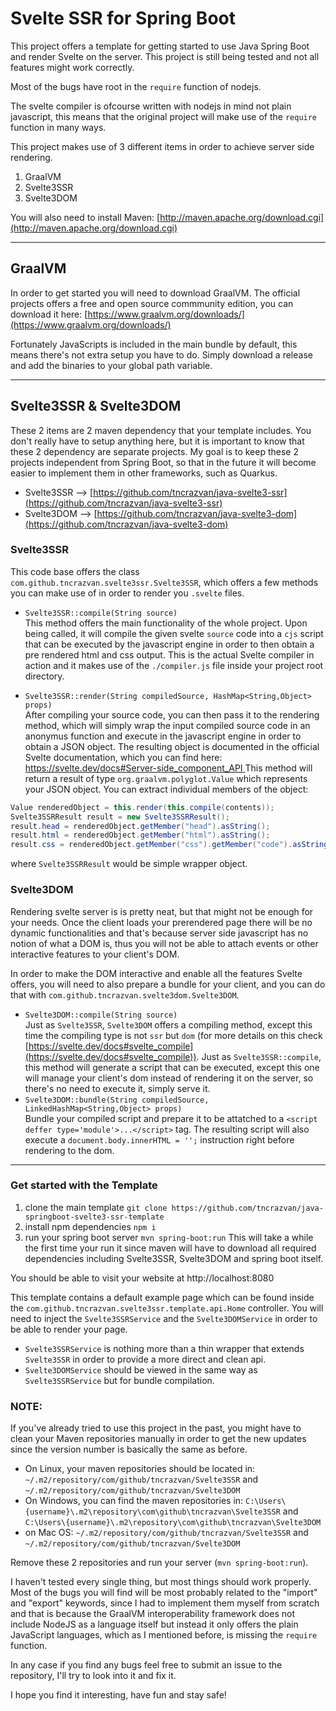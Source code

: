 # Svelte SSR for Spring Boot

This project offers a template for getting started to use Java Spring Boot and render Svelte on the server.
This project is still being tested and not all features might work correctly.

Most of the bugs have root in the ```require``` function of nodejs.

The svelte compiler is ofcourse written with nodejs in mind not plain javascript, this means that the original project will make use of the ```require``` function in many ways.

This project makes use of 3 different items in order to achieve server side rendering.

1. GraalVM
1. Svelte3SSR
1. Svelte3DOM

You will also need to install Maven: [http://maven.apache.org/download.cgi](http://maven.apache.org/download.cgi)

----

## GraalVM
In order to get started you will need to download GraalVM.
The official projects offers a free and open source commmunity edition, you can download it here: [https://www.graalvm.org/downloads/](https://www.graalvm.org/downloads/)

Fortunately JavaScripts is included in the main bundle by default, this means there's not extra setup you have to do.
Simply download a release and add the binaries to your global path variable.

---

## Svelte3SSR & Svelte3DOM
These 2 items are 2 maven dependency that your template includes.
You don't really have to setup anything here, but it is important to know that these 2 dependency are separate projects.
My goal is to keep these 2 projects independent from Spring Boot, so that in the future it will become easier to implement them in other frameworks, such as Quarkus.

- Svelte3SSR --> [https://github.com/tncrazvan/java-svelte3-ssr](https://github.com/tncrazvan/java-svelte3-ssr)
- Svelte3DOM --> [https://github.com/tncrazvan/java-svelte3-dom](https://github.com/tncrazvan/java-svelte3-dom)

### Svelte3SSR
This code base offers the class ```com.github.tncrazvan.svelte3ssr.Svelte3SSR```, which offers a few methods you can make use of in order to render you ```.svelte``` files.
- ```Svelte3SSR::compile(String source)```<br />
This method offers the main functionality of the whole project.
Upon being called, it will compile the given svelte ```source``` code into a ```cjs``` script that can be executed by the javascript engine in order to then obtain a pre rendered html and css output.
This is the actual Svelte compiler in action and it makes use of the ```./compiler.js``` file inside your project root directory.

- ```Svelte3SSR::render(String compiledSource, HashMap<String,Object> props)```<br />
After compiling your source code, you can then pass it to the rendering method, which will simply wrap the input compiled source code in an anonymus function and execute in the javascript engine in order to obtain a JSON object.
The resulting object is documented in the official Svelte documentation, which you can find here: [https://svelte.dev/docs#Server-side_component_API ](https://svelte.dev/docs#Server-side_component_API)
This method will return a result of type ```org.graalvm.polyglot.Value``` which represents your JSON object.
You can extract individual members of the object:
```java
Value renderedObject = this.render(this.compile(contents));
Svelte3SSRResult result = new Svelte3SSRResult();
result.head = renderedObject.getMember("head").asString();
result.html = renderedObject.getMember("html").asString();
result.css = renderedObject.getMember("css").getMember("code").asString();
```
where ```Svelte3SSRResult``` would be simple wrapper object.

### Svelte3DOM
Rendering svelte server is is pretty neat, but that might not be enough for your needs.
Once the client loads your prerendered page there will be no dynamic functionalities and that's because server side javascript has no notion of what a DOM is, thus you will not be able to attach events or other interactive features to your client's DOM.

In order to make the DOM interactive and enable all the features Svelte offers, you will need to also prepare a bundle for your client, and you can do that with ```com.github.tncrazvan.svelte3dom.Svelte3DOM```.
- ```Svelte3DOM::compile(String source)```<br />
Just as ```Svelte3SSR```, ```Svelte3DOM``` offers a compiling method, except this time the compiling type is not ```ssr``` but ```dom``` (for more details on this check [https://svelte.dev/docs#svelte_compile](https://svelte.dev/docs#svelte_compile)).
Just as ```Svelte3SSR::compile```, this method will generate a script that can be executed, except this one will manage your client's dom instead of rendering it on the server, so there's no need to execute it, simply serve it.
- ```Svelte3DOM::bundle(String compiledSource, LinkedHashMap<String,Object> props)```<br />
Bundle your compiled script and prepare it to be attatched to a ```<script deffer type='module'>...</script>``` tag.
The resulting script will also execute a ```document.body.innerHTML = '';``` instruction right before rendering to the dom.

---
### Get started with the Template
1. clone the main template
```git clone https://github.com/tncrazvan/java-springboot-svelte3-ssr-template```
1. install npm dependencies
```npm i```
1. run your spring boot server
```mvn spring-boot:run```
This will take a while the first time your run it since maven will have to download all required dependencies including Svelte3SSR, Svelte3DOM and spring boot itself.

You should be able to visit your website at http://localhost:8080

This template contains a default example page which can be found inside the ```com.github.tncrazvan.svelte3ssr.template.api.Home``` controller.
You will need to inject the ```Svelte3SSRService``` and the ```Svelte3DOMService``` in order to be able to render your page.

- ```Svelte3SSRService``` is nothing more than a thin wrapper that extends ```Svelte3SSR``` in order to provide a more direct and clean api.
- ```Svelte3DOMService``` should be viewed in the same way as ```Svelte3SSRService``` but for bundle compilation.

### NOTE:
If you've already tried to use this project in the past, you might have to clean your Maven repositories manually in order to get the new updates since the version number is basically the same as before.

- On Linux, your maven repositories should be located in: ```~/.m2/repository/com/github/tncrazvan/Svelte3SSR``` and ```~/.m2/repository/com/github/tncrazvan/Svelte3DOM```
- On Windows, you can find the maven repositories in: ```C:\Users\{username}\.m2\repository\com\github\tncrazvan\Svelte3SSR``` and ```C:\Users\{username}\.m2\repository\com\github\tncrazvan\Svelte3DOM```
- on Mac OS: ```~/.m2/repository/com/github/tncrazvan/Svelte3SSR``` and ```~/.m2/repository/com/github/tncrazvan/Svelte3DOM```

Remove these 2 repositories and run your server (```mvn spring-boot:run```).

I haven't tested every single thing, but most things should work properly.
Most of the bugs you will find will be most probably related to the "import" and "export" keywords, since I had to implement them myself from scratch and that is because the GraalVM interoperability framework does not include NodeJS as a language itself but instead it only offers the plain JavaScript languages, which as I mentioned before, is missing the ```require``` function.

In any case if you find any bugs feel free to submit an issue to the repository, I'll try to look into it and fix it.

I hope you find it interesting, have fun and stay safe!
